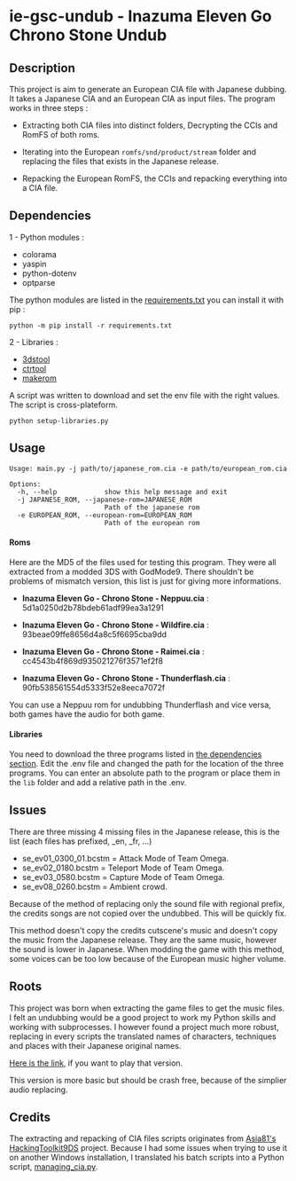 # ie-gsc-undub -  Inazuma Eleven Go Chrono Stone Undub

## Description

This project is aim to generate an European CIA file with Japanese dubbing. It takes a Japanese CIA and an European CIA as input files. The program works in three steps :

- Extracting both CIA files into distinct folders, Decrypting the CCIs and RomFS of both roms.

- Iterating into the European ```romfs/snd/product/stream``` folder and replacing the files that exists in the Japanese release.

- Repacking the European RomFS, the CCIs and repacking everything into a CIA file.


## Dependencies

1 - Python modules :
- colorama
- yaspin
- python-dotenv
- optparse

The python modules are listed in the [requirements.txt](requirements.txt) you can install it with pip :

```
python -m pip install -r requirements.txt
```

2 - Libraries :
- [3dstool](https://github.com/dnasdw/3dstool)
- [ctrtool](https://github.com/3DSGuy/Project_CTR/releases/tag/ctrtool-v1.2.0)
- [makerom](https://github.com/3DSGuy/Project_CTR/releases/tag/makerom-v0.18.3)

A script was written to download and set the env file with the right values. The script is cross-plateform.

```
python setup-libraries.py
```

## Usage

```
Usage: main.py -j path/to/japanese_rom.cia -e path/to/european_rom.cia

Options:
  -h, --help            show this help message and exit
  -j JAPANESE_ROM, --japanese-rom=JAPANESE_ROM 
                        Path of the japanese rom
  -e EUROPEAN_ROM, --european-rom=EUROPEAN_ROM
                        Path of the european rom
```

#### Roms
Here are the MD5 of the files used for testing this program. They were all extracted from a modded 3DS with GodMode9. There shouldn't be problems of mismatch version, this list is just for giving more informations.

- **Inazuma Eleven Go - Chrono Stone - Neppuu.cia** : 5d1a0250d2b78bdeb61adf99ea3a1291
- **Inazuma Eleven Go - Chrono Stone - Wildfire.cia** : 93beae09ffe8656d4a8c5f6695cba9dd

- **Inazuma Eleven Go - Chrono Stone - Raimei.cia** : cc4543b4f869d935021276f3571ef2f8
- **Inazuma Eleven Go - Chrono Stone - Thunderflash.cia** : 90fb538561554d5333f52e8eeca7072f

You can use a Neppuu rom for undubbing Thunderflash and vice versa, both games have the audio for both game.

#### Libraries

You need to download the three programs listed in [the dependencies section](#dependencies). Edit the .env file and changed the path for the location of the three programs. You can enter an absolute path to the program or place them in the ```lib``` folder and add a relative path in the .env.

## Issues

There are three missing 4 missing files in the Japanese release, this is the list (each files has prefixed, _en, _fr, ...)
- se_ev01_0300_01.bcstm  = Attack Mode of Team Omega.
- se_ev02_0180.bcstm = Teleport Mode of Team Omega.
- se_ev03_0580.bcstm = Capture Mode of Team Omega.
- se_ev08_0260.bcstm = Ambient crowd.

Because of the method of replacing only the sound file with regional prefix, the credits songs are not copied over the undubbed. This will be quickly fix.

This method doesn't copy the credits cutscene's music and doesn't copy the music from the Japanese release. They are the same music, however the sound is lower in Japanese. When modding the game with this method, some voices can be too low because of the European music higher volume.

## Roots

This project was born when extracting the game files to get the music files. I felt an undubbing would be a good project to work my Python skills and working with subprocesses. I however found a project much more robust, replacing in every scripts the translated names of characters, techniques and places with their Japanese original names.

[Here is the link](https://gbatemp.net/threads/inazuma-eleven-go-2-chrono-stone-neppu-raimei-complete-undub-v3.593505/), if you want to play that version.

This version is more basic but should be crash free, because of the simplier audio replacing.

## Credits

The extracting and repacking of CIA files scripts originates from [Asia81's HackingToolkit9DS](https://github.com/Asia81/HackingToolkit9DS) project. Because I had some issues when trying to use it on another Windows installation, I translated his batch scripts into a Python script, [managing_cia.py](src/managing_cia.py).